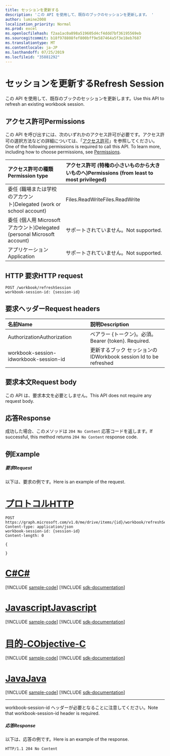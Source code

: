 ```yaml
---
title: セッションを更新する
description: 'この API を使用して、既存のブックのセッションを更新します。 '
author: lumine2008
localization_priority: Normal
ms.prod: excel
ms.openlocfilehash: f2aa1ac0a898a519605d4cf4ddd7bf36195569eb
ms.sourcegitcommit: b18f978808fef800bff9e587464a5f3e18eb7687
ms.translationtype: MT
ms.contentlocale: ja-JP
ms.lasthandoff: 07/25/2019
ms.locfileid: "35881292"
---
```

# <a name="refresh-session"></a><span data-ttu-id="e22f5-103">セッションを更新する</span><span class="sxs-lookup"><span data-stu-id="e22f5-103">Refresh Session</span></span>

<span data-ttu-id="e22f5-104">この API を使用して、既存のブックのセッションを更新します。</span><span class="sxs-lookup"><span data-stu-id="e22f5-104">Use this API to refresh an existing workbook session.</span></span> 

## <a name="permissions"></a><span data-ttu-id="e22f5-105">アクセス許可</span><span class="sxs-lookup"><span data-stu-id="e22f5-105">Permissions</span></span>
<span data-ttu-id="e22f5-p101">この API を呼び出すには、次のいずれかのアクセス許可が必要です。アクセス許可の選択方法などの詳細については、「[アクセス許可](/graph/permissions-reference)」を参照してください。</span><span class="sxs-lookup"><span data-stu-id="e22f5-p101">One of the following permissions is required to call this API. To learn more, including how to choose permissions, see [Permissions](/graph/permissions-reference).</span></span>

|<span data-ttu-id="e22f5-108">アクセス許可の種類</span><span class="sxs-lookup"><span data-stu-id="e22f5-108">Permission type</span></span>      | <span data-ttu-id="e22f5-109">アクセス許可 (特権の小さいものから大きいものへ)</span><span class="sxs-lookup"><span data-stu-id="e22f5-109">Permissions (from least to most privileged)</span></span>              |
|:--------------------|:---------------------------------------------------------|
|<span data-ttu-id="e22f5-110">委任 (職場または学校のアカウント)</span><span class="sxs-lookup"><span data-stu-id="e22f5-110">Delegated (work or school account)</span></span> | <span data-ttu-id="e22f5-111">Files.ReadWrite</span><span class="sxs-lookup"><span data-stu-id="e22f5-111">Files.ReadWrite</span></span>    |
|<span data-ttu-id="e22f5-112">委任 (個人用 Microsoft アカウント)</span><span class="sxs-lookup"><span data-stu-id="e22f5-112">Delegated (personal Microsoft account)</span></span> | <span data-ttu-id="e22f5-113">サポートされていません。</span><span class="sxs-lookup"><span data-stu-id="e22f5-113">Not supported.</span></span>    |
|<span data-ttu-id="e22f5-114">アプリケーション</span><span class="sxs-lookup"><span data-stu-id="e22f5-114">Application</span></span> | <span data-ttu-id="e22f5-115">サポートされていません。</span><span class="sxs-lookup"><span data-stu-id="e22f5-115">Not supported.</span></span> |

## <a name="http-request"></a><span data-ttu-id="e22f5-116">HTTP 要求</span><span class="sxs-lookup"><span data-stu-id="e22f5-116">HTTP request</span></span>
<!-- { "blockType": "ignored" } -->
```http
POST /workbook/refreshSession
workbook-session-id: {session-id}
```
## <a name="request-headers"></a><span data-ttu-id="e22f5-117">要求ヘッダー</span><span class="sxs-lookup"><span data-stu-id="e22f5-117">Request headers</span></span>
| <span data-ttu-id="e22f5-118">名前</span><span class="sxs-lookup"><span data-stu-id="e22f5-118">Name</span></span>       | <span data-ttu-id="e22f5-119">説明</span><span class="sxs-lookup"><span data-stu-id="e22f5-119">Description</span></span>|
|:---------------|:----------|
| <span data-ttu-id="e22f5-120">Authorization</span><span class="sxs-lookup"><span data-stu-id="e22f5-120">Authorization</span></span>  | <span data-ttu-id="e22f5-p102">ベアラー {トークン}。必須。</span><span class="sxs-lookup"><span data-stu-id="e22f5-p102">Bearer {token}. Required.</span></span> |
| <span data-ttu-id="e22f5-123">workbook-session-id</span><span class="sxs-lookup"><span data-stu-id="e22f5-123">workbook-session-id</span></span> | <span data-ttu-id="e22f5-124">更新するブック セッションの ID</span><span class="sxs-lookup"><span data-stu-id="e22f5-124">Workbook session Id to be refreshed</span></span> |

## <a name="request-body"></a><span data-ttu-id="e22f5-125">要求本文</span><span class="sxs-lookup"><span data-stu-id="e22f5-125">Request body</span></span>
<span data-ttu-id="e22f5-126">この API は、要求本文を必要としません。</span><span class="sxs-lookup"><span data-stu-id="e22f5-126">This API does not require any request body.</span></span>

## <a name="response"></a><span data-ttu-id="e22f5-127">応答</span><span class="sxs-lookup"><span data-stu-id="e22f5-127">Response</span></span>

<span data-ttu-id="e22f5-128">成功した場合、このメソッドは `204 No Content` 応答コードを返します。</span><span class="sxs-lookup"><span data-stu-id="e22f5-128">If successful, this method returns `204 No Content` response code.</span></span>

## <a name="example"></a><span data-ttu-id="e22f5-129">例</span><span class="sxs-lookup"><span data-stu-id="e22f5-129">Example</span></span>
##### <a name="request"></a><span data-ttu-id="e22f5-130">要求</span><span class="sxs-lookup"><span data-stu-id="e22f5-130">Request</span></span>
<span data-ttu-id="e22f5-131">以下は、要求の例です。</span><span class="sxs-lookup"><span data-stu-id="e22f5-131">Here is an example of the request.</span></span>

# <a name="httptabhttp"></a>[<span data-ttu-id="e22f5-132">プロトコル</span><span class="sxs-lookup"><span data-stu-id="e22f5-132">HTTP</span></span>](#tab/http)
<!-- {
  "blockType": "request",
  "name": "refresh_excel_session"
}-->
```http
POST https://graph.microsoft.com/v1.0/me/drive/items/{id}/workbook/refreshSession
Content-type: application/json
workbook-session-id: {session-id}
Content-length: 0

{

}
```
# <a name="ctabcsharp"></a>[<span data-ttu-id="e22f5-133">C#</span><span class="sxs-lookup"><span data-stu-id="e22f5-133">C#</span></span>](#tab/csharp)
[!INCLUDE [sample-code](../includes/snippets/csharp/refresh-excel-session-csharp-snippets.md)]
[!INCLUDE [sdk-documentation](../includes/snippets/snippets-sdk-documentation-link.md)]

# <a name="javascripttabjavascript"></a>[<span data-ttu-id="e22f5-134">Javascript</span><span class="sxs-lookup"><span data-stu-id="e22f5-134">Javascript</span></span>](#tab/javascript)
[!INCLUDE [sample-code](../includes/snippets/javascript/refresh-excel-session-javascript-snippets.md)]
[!INCLUDE [sdk-documentation](../includes/snippets/snippets-sdk-documentation-link.md)]

# <a name="objective-ctabobjc"></a>[<span data-ttu-id="e22f5-135">目的-C</span><span class="sxs-lookup"><span data-stu-id="e22f5-135">Objective-C</span></span>](#tab/objc)
[!INCLUDE [sample-code](../includes/snippets/objc/refresh-excel-session-objc-snippets.md)]
[!INCLUDE [sdk-documentation](../includes/snippets/snippets-sdk-documentation-link.md)]

# <a name="javatabjava"></a>[<span data-ttu-id="e22f5-136">Java</span><span class="sxs-lookup"><span data-stu-id="e22f5-136">Java</span></span>](#tab/java)
[!INCLUDE [sample-code](../includes/snippets/java/refresh-excel-session-java-snippets.md)]
[!INCLUDE [sdk-documentation](../includes/snippets/snippets-sdk-documentation-link.md)]

---


<span data-ttu-id="e22f5-137">workbook-session-id ヘッダーが必要となることに注意してください。</span><span class="sxs-lookup"><span data-stu-id="e22f5-137">Note that workbook-session-id header is required.</span></span> 


##### <a name="response"></a><span data-ttu-id="e22f5-138">応答</span><span class="sxs-lookup"><span data-stu-id="e22f5-138">Response</span></span>
<span data-ttu-id="e22f5-139">以下は、応答の例です。</span><span class="sxs-lookup"><span data-stu-id="e22f5-139">Here is an example of the response.</span></span> 

<!-- {
  "blockType": "response",
  "truncated": true
} -->
```http
HTTP/1.1 204 No Content
```

<!-- {
  "type": "#page.annotation",
  "suppressions": [
    "Warning: refresh_excel_session//api-reference/v1.0/api/workbook-refreshsession.md:
      Request includes a non-standard header: workbook-session-id"
  ]
}-->
